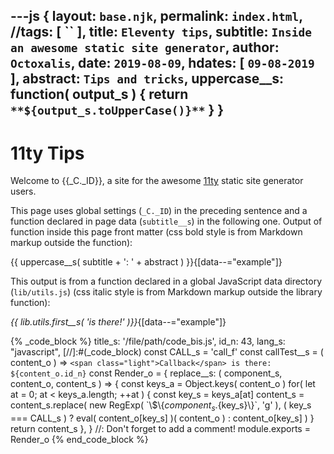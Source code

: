 ---js
{
  layout:    `base.njk`,
  permalink: `index.html`,
  //tags:      [ `` ],
  title:     `Eleventy tips`,
  subtitle:  `Inside an awesome static site generator`,
  author:    `Octoxalis`,
  date:      `2019-08-09`,
  hdates:     [ `09-08-2019` ],
  abstract:  `Tips and tricks`,
  uppercase__s: function( output_s )
  {
    return `**${output_s.toUpperCase()}**`
  }
}
---
[comment]: # (======== Post ========)

# 11ty Tips

Welcome to {{_C._ID}}, a site for the awesome [11ty] static site generator users.

This page uses global settings (```_C._ID```) in the preceding sentence and a function declared in page data (```subtitle__s```) in the following one. Output of function inside this page front matter (css bold style is from Markdown markup outside the function):

{{ uppercase__s( subtitle + ': ' + abstract ) }}{[data--="example"]}

This output is from a function declared in a global JavaScript data directory (```lib/utils.js```) (css italic style is from Markdown markup outside the library function):

_{{ lib.utils.first__s( 'is there!' )}}_{[data--="example"]}

{% _code_block %}
    title_s: '/file/path/code_bis.js',
    id_n: 43,
    lang_s: "javascript",
[//]:#(_code_block)
const CALL_s = 'call_f'
const callTest__s = ( content_o ) => `<span class="light">Callback</span> is there: ${content_o.id_n}`
const Render_o =
{
  replace__s: ( component_s, content_o, content_s ) =>
  {
    const keys_a = Object.keys( content_o )
    for( let at = 0; at < keys_a.length; ++at )
    {
      const key_s = keys_a[at]
      content_s = content_s.replace( new RegExp( \`\\$\\{${component_s}.${key_s}\\}\`, 'g' ),
      ( key_s === CALL_s ) ? eval( content_o[key_s] )( content_o ) : content_o[key_s] )
    }
    return content_s
  },
}
//: Don't forget to add a comment!
module.exports = Render_o
{% end_code_block %}

[comment]: # (======== Links ========)

[11ty]: https://11ty.io
